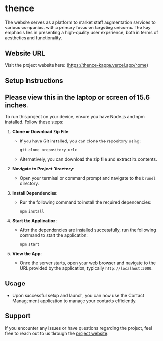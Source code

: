 # thence
The website serves as a platform to market staff augmentation services to various companies, with a primary focus on targeting unicorns. The key emphasis lies in presenting a high-quality user experience, both in terms of aesthetics and functionality. 


## Website URL
Visit the project website here: (https://thence-kappa.vercel.app/home)

## Setup Instructions

## Please view this in the laptop or screen of 15.6 inches.

To run this project on your device, ensure you have Node.js and npm installed. Follow these steps:

1. **Clone or Download Zip File**: 
   - If you have Git installed, you can clone the repository using:
     ```
     git clone <repository_url>
     ```
   - Alternatively, you can download the zip file and extract its contents.

2. **Navigate to Project Directory**: 
   - Open your terminal or command prompt and navigate to the `brunel` directory.

3. **Install Dependencies**:
   - Run the following command to install the required dependencies:
     ```
     npm install
     ```

4. **Start the Application**:
   - After the dependencies are installed successfully, run the following command to start the application:
     ```
     npm start
     ```

5. **View the App**:
   - Once the server starts, open your web browser and navigate to the URL provided by the application, typically `http://localhost:3000`.

## Usage
- Upon successful setup and launch, you can now use the Contact Management application to manage your contacts efficiently.

## Support
If you encounter any issues or have questions regarding the project, feel free to reach out to us through the [project website](https://contact-management-app-taiyoai-iram-abids-projects.vercel.app/contact-page).

